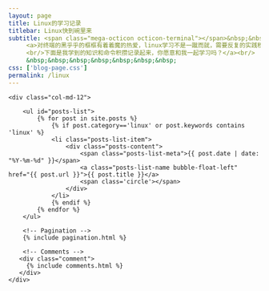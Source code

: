 ```yaml
---
layout: page
title: Linux的学习记录
titlebar: Linux快到碗里来
subtitle: <span class="mega-octicon octicon-terminal"></span>&nbsp;&nbsp;
     <a>对终端的黑乎乎的框框有着着魔的热爱，linux学习不是一蹴而就，需要反复的实践积累，
     <br/>下面是我学到的知识和命令积攒记录起来，你愿意和我一起学习吗？</a><br/>
     &nbsp;&nbsp;&nbsp;&nbsp;&nbsp;&nbsp;&nbsp; 
css: ['blog-page.css']
permalink: /linux
---
```



<div class="row">

    <div class="col-md-12">

        <ul id="posts-list">
            {% for post in site.posts %}
                {% if post.category=='linux' or post.keywords contains 'linux' %}
                <li class="posts-list-item">
                    <div class="posts-content">
                        <span class="posts-list-meta">{{ post.date | date: "%Y-%m-%d" }}</span>
                        <a class="posts-list-name bubble-float-left" href="{{ post.url }}">{{ post.title }}</a>
                        <span class='circle'></span>
                    </div>
                </li>
                {% endif %}
            {% endfor %}
        </ul> 

        <!-- Pagination -->
        {% include pagination.html %}

        <!-- Comments -->
       <div class="comment">
         {% include comments.html %}
       </div>
    </div>

</div>
<script>
    $(document).ready(function(){

        // Enable bootstrap tooltip
        $("body").tooltip({ selector: '[data-toggle=tooltip]' });

    });
</script>